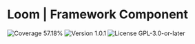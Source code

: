 # Loom | Framework Component

<p>
<!-- Coverage Badge -->
<img src="https://img.shields.io/badge/Coverage-57.18%25-cb9b1c" alt="Coverage 57.18%">
<!-- Version Badge -->
<img src="https://img.shields.io/badge/Version-1.0.1-blue" alt="Version 1.0.1">
<!-- License Badge -->
<img src="https://img.shields.io/badge/License-GPL--3.0--or--later-40adbc" alt="License GPL-3.0-or-later">
</p>